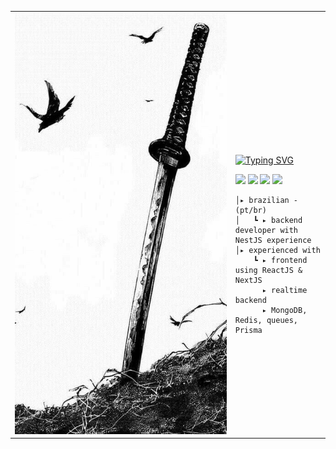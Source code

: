 <table>
    <tr>
        <!-- Ajuste da largura da célula -->
        <td style="width: 70%;">
            <!-- Ajuste da largura da imagem -->
            <img src="https://github.com/andersonzero0/andersonzero0/blob/main/image.jpeg" style="width:100%; border: none;"/>
        </td>
        <td style="width: 30%; vertical-align: middle;">
            <p style="font-family: monospace; font-size: 80px;">    
                
  [![Typing SVG](https://readme-typing-svg.herokuapp.com?font=Fira+Code&duration=2000&pause=1000&color=F7F7F7&background=0D1117&center=true&vCenter=true&repeat=false&width=435&lines=Anderson+Viana+%7C+Software+Developer)](https://git.io/typing-svg)    
    
</p>    

<p>
  <a href="https://github.com/andersonzero0"><img src="https://img.shields.io/badge/GitHub-000000?style=for-the-badge&logo=github&logoColor=white"/></a>
  <a href="https://www.linkedin.com/in/andersonvianaa/"><img src="https://img.shields.io/badge/LinkedIn-000000?style=for-the-badge&logo=linkedin&logoColor=white"/></a>
  <a href="https://twitter.com/andersonn_dev"><img src="https://img.shields.io/badge/Twitter/X-000000?style=for-the-badge&logo=x&logoColor=white"/></a>
  <a href="https://dev.to/andersonzero0"><img src="https://img.shields.io/badge/DEV.TO-000000?style=for-the-badge&logo=dev.to&logoColor=white"/></a>
</p>
                                                                                                  
                                                                                                    
        
    │▸ brazilian - (pt/br)
    │   ┗ ▸ backend developer with NestJS experience                                               
    │▸ experienced with
        ┗ ▸ frontend using ReactJS & NextJS
          ▸ realtime backend
          ▸ MongoDB, Redis, queues, Prisma
